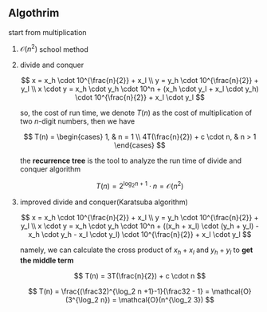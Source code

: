 ## Algothrim

start from multiplication

1. $\mathcal{O}(n^2)$ school method

2. divide and conquer

   $$
    x = x_h \cdot 10^{\frac{n}{2}} + x_l \\
    y = y_h \cdot 10^{\frac{n}{2}} + y_l \\
    x \cdot y = x_h \cdot y_h \cdot 10^n + (x_h \cdot y_l + x_l \cdot y_h) \cdot 10^{\frac{n}{2}} + x_l \cdot y_l
   $$

   so, the cost of run time, we denote $T(n)$ as the cost of multiplication of two $n$-digit numbers, then we have

   $$
    T(n) = \begin{cases}
    1, & n = 1 \\
    4T(\frac{n}{2}) + c \cdot n, & n > 1
    \end{cases}
   $$

   the **recurrence tree** is the tool to analyze the run time of divide and conquer algorithm

   $$
   T(n) = 2^{\log_2 n + 1} \cdot n = \mathcal{O}(n^2)
   $$

3. improved divide and conquer(Karatsuba algorithm)

   $$
    x = x_h \cdot 10^{\frac{n}{2}} + x_l \\
    y = y_h \cdot 10^{\frac{n}{2}} + y_l \\
    x \cdot y = x_h \cdot y_h \cdot 10^n + ((x_h + x_l) \cdot (y_h + y_l) - x_h \cdot y_h - x_l \cdot y_l) \cdot 10^{\frac{n}{2}} + x_l \cdot y_l
   $$

   namely, we can calculate the cross product of $x_h + x_l$ and $y_h + y_l$ to **get the middle term**

   $$
    T(n) = 3T(\frac{n}{2}) + c \cdot n
   $$

   $$
   T(n) = \frac{(\frac32)^{\log_2 n +1}-1}{\frac32 - 1} = \mathcal{O}(3^{\log_2 n}) = \mathcal{O}(n^{\log_2 3})
   $$
